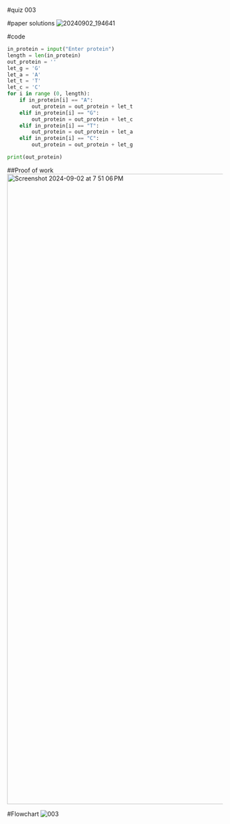 #quiz 003


#paper solutions
![20240902_194641](https://github.com/user-attachments/assets/54bead0b-5aa4-4caf-8e08-a97658d9467f)


#code
```.py
in_protein = input("Enter protein")
length = len(in_protein)
out_protein = ''
let_g = 'G'
let_a = 'A'
let_t = 'T'
let_c = 'C'
for i in range (0, length):
    if in_protein[i] == "A":
        out_protein = out_protein + let_t
    elif in_protein[i] == "G":
        out_protein = out_protein + let_c
    elif in_protein[i] == "T":
        out_protein = out_protein + let_a
    elif in_protein[i] == "C":
        out_protein = out_protein + let_g

print(out_protein)
```

##Proof of work
<img width="1470" alt="Screenshot 2024-09-02 at 7 51 06 PM" src="https://github.com/user-attachments/assets/d3954fe4-a15e-4a7d-baed-5a926687587b">

#Flowchart
![003](https://github.com/user-attachments/assets/dfde8156-8da9-48ff-8dcc-f857c235862e)
